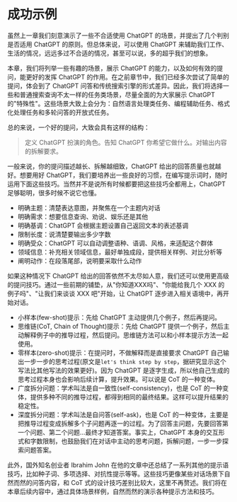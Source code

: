 # 成功示例

虽然上一章我们刻意演示了一些不合适使用 ChatGPT 的场景，并提出了几个判别是否适用 ChatGPT 的原则。但总体来说，可以使用 ChatGPT 来辅助我们工作、生活的情况，远远多过不合适的情况，甚至可以说，多的超乎我们的想象。

本章，我们将列举一些有趣的场景，展示 ChatGPT 的能力，以及如何有效的提问，能更好的发挥 ChatGPT 的作用。在之前章节中，我们已经多次尝试了简单的提问，体会到了 ChatGPT 问答和传统搜索引擎的形式差异。因此，我们将选择一些和普通搜索查询不太一样的任务类场景，尽量全面的为大家展示 ChatGPT 的"特殊性"。这些场景大致上会分为：自然语言处理类任务、编程辅助任务、格式化处理任务和多轮问答的开放式任务。

总的来说，一个好的提问，大致会具有这样的结构：

> 定义 ChatGPT 扮演的角色。告知 ChatGPT 你希望它做什么。对输出内容的拆解要求。

一般来说，你的提问描述越长、拆解越细致，ChatGPT 给出的回答质量也就越好。想要用好 ChatGPT，我们要培养出一些良好的习惯，在编写提示词时，随时运用下面这些技巧。当然并不是说所有时候都要把这些技巧全都用上，ChatGPT 足够聪明，很多时候不说它也懂。

* 明确主题：清楚表达意图，并聚焦在一个主题内对话
* 明确需求：想要信息查询、劝说、娱乐还是其他
* 明确基调：ChatGPT 会根据主题设置自己返回文本的表述基调
* 限制长度：说清楚要输出多少字数
* 明确受众：ChatGPT 可以自动调整语种、语调、风格，来适配这个群体
* 领域信息：补充相关领域信息，最好单独成段，提供相关样例、对比分析等
* 阐明动作：在段落尾部，说明要采取什么动作

如果这种情况下 ChatGPT 给出的回答依然不太尽如人意，我们还可以使用更高级的提问技巧。通过一些前期的铺垫，从"你知道XXX吗"、"你能给我几个 XXX 的例子吗"、"让我们来谈谈 XXX 吧"开始，让 ChatGPT 逐步进入相关语境中，再开始对话。

* 小样本(few-shot)提示：先给 ChatGPT 主动提供几个例子，然后再提问。
* 思维链(CoT, Chain of Thought)提示：先给 ChatGPT 提供一个例子，然后主动解释例子中的推导过程，然后提问。思维链方法可以和小样本提示方法一起使用。
* 零样本(zero-shot)提示：在提问时，不做解释而是直接要求 ChatGPT 自己输出一步一步的思考过程(原文是`let's think step by step`，据研究显示这个写法比其他写法的效果更好)。因为 ChatGPT 是逐字生成，所以他自己生成的思考过程本身也会影响后续计算，提升效果。可以说是 CoT 的一种变体。
* 广度拆分问题：学术叫法是自一致性(self-consistency)，也是 CoT 的一种变体，提供多种不同的推导过程，都得到相同的最终结果。这样可以提升结果的稳定性。
* 深度拆分问题：学术叫法是自问答(self-ask)，也是 CoT 的一种变体，主要是把推导过程变成拆解多个子问题再逐一的过程。为了回答主问题，先要回答第一个问题、第二个问题…最终才知道答案。事实上，ChatGPT 本身的交互形式和字数限制，也鼓励我们在对话中主动的思考问题，拆解问题，一步一步探索问题答案。

此外，国外知名创业者 Ibrahim John 在他的文章中还总结了一系列其他的提示语技巧，比如种子词、多项选择、对抗性提示等等。这些技巧更像某些对话场景下自然而然的问答内容，和 CoT 式的设计技巧差别比较大，这里不再赘述。我们将在本章后续内容中，通过具体场景样例，自然而然的演示各种提示方法和技巧。

